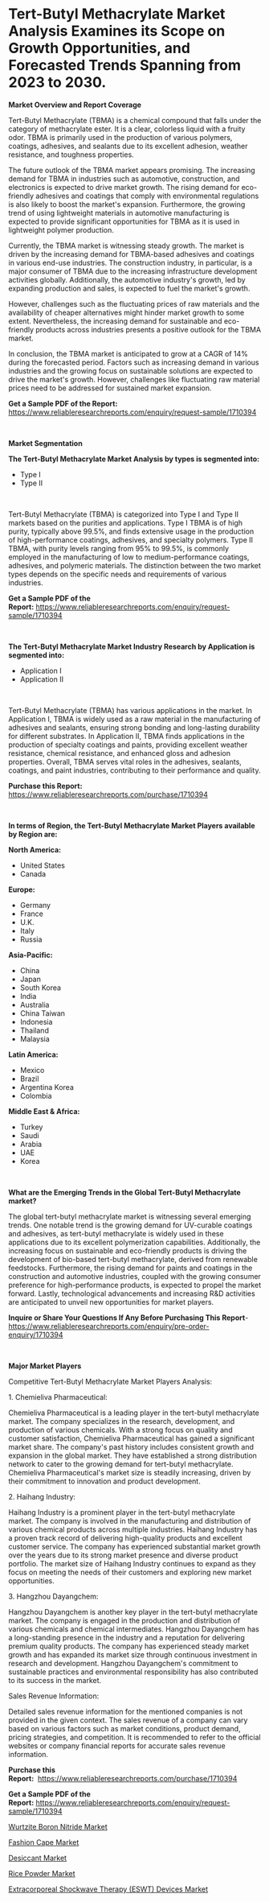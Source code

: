 <p><h1>Tert-Butyl Methacrylate Market Analysis Examines its Scope on Growth Opportunities, and Forecasted Trends Spanning from 2023 to 2030.</h1></p><p><strong>Market Overview and Report Coverage</strong></p>
<p><p>Tert-Butyl Methacrylate (TBMA) is a chemical compound that falls under the category of methacrylate ester. It is a clear, colorless liquid with a fruity odor. TBMA is primarily used in the production of various polymers, coatings, adhesives, and sealants due to its excellent adhesion, weather resistance, and toughness properties.</p><p>The future outlook of the TBMA market appears promising. The increasing demand for TBMA in industries such as automotive, construction, and electronics is expected to drive market growth. The rising demand for eco-friendly adhesives and coatings that comply with environmental regulations is also likely to boost the market's expansion. Furthermore, the growing trend of using lightweight materials in automotive manufacturing is expected to provide significant opportunities for TBMA as it is used in lightweight polymer production.</p><p>Currently, the TBMA market is witnessing steady growth. The market is driven by the increasing demand for TBMA-based adhesives and coatings in various end-use industries. The construction industry, in particular, is a major consumer of TBMA due to the increasing infrastructure development activities globally. Additionally, the automotive industry's growth, led by expanding production and sales, is expected to fuel the market's growth.</p><p>However, challenges such as the fluctuating prices of raw materials and the availability of cheaper alternatives might hinder market growth to some extent. Nevertheless, the increasing demand for sustainable and eco-friendly products across industries presents a positive outlook for the TBMA market.</p><p>In conclusion, the TBMA market is anticipated to grow at a CAGR of 14% during the forecasted period. Factors such as increasing demand in various industries and the growing focus on sustainable solutions are expected to drive the market's growth. However, challenges like fluctuating raw material prices need to be addressed for sustained market expansion.</p></p>
<p><strong>Get a Sample PDF of the Report:</strong> <a href="https://www.reliableresearchreports.com/enquiry/request-sample/1710394">https://www.reliableresearchreports.com/enquiry/request-sample/1710394</a></p>
<p>&nbsp;</p>
<p><strong>Market Segmentation</strong></p>
<p><strong>The Tert-Butyl Methacrylate Market Analysis by types is segmented into:</strong></p>
<p><ul><li>Type I</li><li>Type II</li></ul></p>
<p>&nbsp;</p>
<p><p>Tert-Butyl Methacrylate (TBMA) is categorized into Type I and Type II markets based on the purities and applications. Type I TBMA is of high purity, typically above 99.5%, and finds extensive usage in the production of high-performance coatings, adhesives, and specialty polymers. Type II TBMA, with purity levels ranging from 95% to 99.5%, is commonly employed in the manufacturing of low to medium-performance coatings, adhesives, and polymeric materials. The distinction between the two market types depends on the specific needs and requirements of various industries.</p></p>
<p><strong>Get a Sample PDF of the Report:</strong>&nbsp;<a href="https://www.reliableresearchreports.com/enquiry/request-sample/1710394">https://www.reliableresearchreports.com/enquiry/request-sample/1710394</a></p>
<p>&nbsp;</p>
<p><strong>The Tert-Butyl Methacrylate Market Industry Research by Application is segmented into:</strong></p>
<p><ul><li>Application I</li><li>Application II</li></ul></p>
<p>&nbsp;</p>
<p><p>Tert-Butyl Methacrylate (TBMA) has various applications in the market. In Application I, TBMA is widely used as a raw material in the manufacturing of adhesives and sealants, ensuring strong bonding and long-lasting durability for different substrates. In Application II, TBMA finds applications in the production of specialty coatings and paints, providing excellent weather resistance, chemical resistance, and enhanced gloss and adhesion properties. Overall, TBMA serves vital roles in the adhesives, sealants, coatings, and paint industries, contributing to their performance and quality.</p></p>
<p><strong>Purchase this Report:</strong>&nbsp; <a href="https://www.reliableresearchreports.com/purchase/1710394">https://www.reliableresearchreports.com/purchase/1710394</a></p>
<p>&nbsp;</p>
<p><strong>In terms of Region, the Tert-Butyl Methacrylate Market Players available by Region are:</strong></p>
<p>
    <p> <strong> North America: </strong>
        <ul>
            <li>United States</li>
            <li>Canada</li>
        </ul>
        </p> 
    <p> <strong> Europe: </strong>
        <ul>
            <li>Germany</li>
            <li>France</li>
            <li>U.K.</li>
            <li>Italy</li>
            <li>Russia</li>
        </ul>
        </p> 
    <p> <strong> Asia-Pacific: </strong>
        <ul>
            <li>China</li>
            <li>Japan</li>
            <li>South Korea</li>
            <li>India</li>
            <li>Australia</li>
            <li>China Taiwan</li>
            <li>Indonesia</li>
            <li>Thailand</li>
            <li>Malaysia</li>
        </ul>
        </p> 
    <p> <strong> Latin America: </strong>
        <ul>
            <li>Mexico</li>
            <li>Brazil</li>
            <li>Argentina Korea</li>
            <li>Colombia</li>
        </ul>
        </p> 
    <p> <strong> Middle East & Africa: </strong>
        <ul>
            <li>Turkey</li>
            <li>Saudi</li>
            <li>Arabia</li>
            <li>UAE</li>
            <li>Korea</li>
        </ul>
    </p>
    </p>
<p>&nbsp;</p>
<p><strong>What are the Emerging Trends in the Global Tert-Butyl Methacrylate market?</strong></p>
<p><p>The global tert-butyl methacrylate market is witnessing several emerging trends. One notable trend is the growing demand for UV-curable coatings and adhesives, as tert-butyl methacrylate is widely used in these applications due to its excellent polymerization capabilities. Additionally, the increasing focus on sustainable and eco-friendly products is driving the development of bio-based tert-butyl methacrylate, derived from renewable feedstocks. Furthermore, the rising demand for paints and coatings in the construction and automotive industries, coupled with the growing consumer preference for high-performance products, is expected to propel the market forward. Lastly, technological advancements and increasing R&D activities are anticipated to unveil new opportunities for market players.</p></p>
<p><strong>Inquire or Share Your Questions If Any Before Purchasing This Report</strong>- <a href="https://www.reliableresearchreports.com/enquiry/pre-order-enquiry/1710394">https://www.reliableresearchreports.com/enquiry/pre-order-enquiry/1710394</a></p>
<p>&nbsp;</p>
<p><strong>Major Market Players</strong></p>
<p><p>Competitive Tert-Butyl Methacrylate Market Players Analysis:</p><p>1. Chemieliva Pharmaceutical:</p><p>Chemieliva Pharmaceutical is a leading player in the tert-butyl methacrylate market. The company specializes in the research, development, and production of various chemicals. With a strong focus on quality and customer satisfaction, Chemieliva Pharmaceutical has gained a significant market share. The company's past history includes consistent growth and expansion in the global market. They have established a strong distribution network to cater to the growing demand for tert-butyl methacrylate. Chemieliva Pharmaceutical's market size is steadily increasing, driven by their commitment to innovation and product development.</p><p>2. Haihang Industry:</p><p>Haihang Industry is a prominent player in the tert-butyl methacrylate market. The company is involved in the manufacturing and distribution of various chemical products across multiple industries. Haihang Industry has a proven track record of delivering high-quality products and excellent customer service. The company has experienced substantial market growth over the years due to its strong market presence and diverse product portfolio. The market size of Haihang Industry continues to expand as they focus on meeting the needs of their customers and exploring new market opportunities.</p><p>3. Hangzhou Dayangchem:</p><p>Hangzhou Dayangchem is another key player in the tert-butyl methacrylate market. The company is engaged in the production and distribution of various chemicals and chemical intermediates. Hangzhou Dayangchem has a long-standing presence in the industry and a reputation for delivering premium quality products. The company has experienced steady market growth and has expanded its market size through continuous investment in research and development. Hangzhou Dayangchem's commitment to sustainable practices and environmental responsibility has also contributed to its success in the market.</p><p>Sales Revenue Information:</p><p>Detailed sales revenue information for the mentioned companies is not provided in the given context. The sales revenue of a company can vary based on various factors such as market conditions, product demand, pricing strategies, and competition. It is recommended to refer to the official websites or company financial reports for accurate sales revenue information.</p></p>
<p><strong>Purchase this Report:</strong>&nbsp;&nbsp;<a href="https://www.reliableresearchreports.com/purchase/1710394">https://www.reliableresearchreports.com/purchase/1710394</a></p>
<p></p>
<p><strong>Get a Sample PDF of the Report:</strong>&nbsp;<a href="https://www.reliableresearchreports.com/enquiry/request-sample/1710394">https://www.reliableresearchreports.com/enquiry/request-sample/1710394</a></p>
<p><p><a href="https://www.linkedin.com/pulse/wurtzite-boron-nitride-market-research-report-unlocks-analysis-vnb0c/">Wurtzite Boron Nitride Market</a></p><p><a href="https://medium.com/@isomjohnson/fashion-cape-market-the-key-to-successful-business-strategy-forecast-till-2030-af72eb5d166e">Fashion Cape Market</a></p><p><a href="https://www.linkedin.com/pulse/desiccant-market-size-share-global-analysis-report-2023-wwcse/">Desiccant Market</a></p><p><a href="https://medium.com/@edwinsporer/rice-powder-market-analysis-its-cagr-market-segmentation-and-global-industry-overview-162a74465702">Rice Powder Market</a></p><p><a href="https://github.com/ambrozg/Market-Research-Report-List-1/blob/main/extracorporeal-shockwave-therapy-eswt-devices-market.md">Extracorporeal Shockwave Therapy (ESWT) Devices Market</a></p></p>
